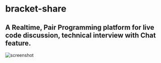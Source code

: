 # bracket-share

## A Realtime, Pair Programming platform for live code discussion, technical interview with Chat feature.

![screenshot](https://user-images.githubusercontent.com/41753685/144829483-1984dc40-9952-4aaf-8a6b-bbdbf4b5e25d.png)

